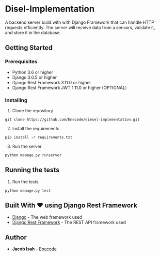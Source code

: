 # Disel-Implementation

A backend server build with with Django Framework that can handle HTTP requests efficiently. The server will receive data from a sensors, validate it, and store it in the database.

## Getting Started

### Prerequisites

- Python 3.6 or higher
- Django 3.0.5 or higher
- Django Rest Framework 3.11.0 or higher
- Django Rest Framework JWT 1.11.0 or higher (OPTIONAL)

### Installing

1. Clone the repository

```
git clone https://github.com/Enecode/diesel-implementation.git
```

2. Install the requirements

```
pip install -r requirements.txt
```

3. Run the server

```
python manage.py runserver
```

## Running the tests

1. Run the tests

```
python manage.py test
```

## Built With ❤️ using Django Rest Framework

- [Django](https://www.djangoproject.com/) - The web framework used
- [Django Rest Framework](https://www.django-rest-framework.org/) - The REST API framework used

## Author

- **Jacob Isah** - [Enecode](https://github.com/Enecode/)